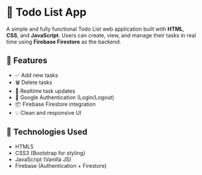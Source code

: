 # 📝 Todo List App

A simple and fully functional Todo List web application built with **HTML**, **CSS**, and **JavaScript**. Users can create, view, and manage their tasks in real time using **Firebase Firestore** as the backend.

## 🔧 Features

- ✅ Add new tasks
- 🗑️ Delete tasks
- 🔄 Realtime task updates
- 🔐 Google Authentication (Login/Logout)
- 📦 Firebase Firestore integration
- 💡 Clean and responsive UI

## 🚀 Technologies Used

- HTML5
- CSS3 (Bootstrap for styling)
- JavaScript (Vanilla JS)
- Firebase (Authentication + Firestore)
